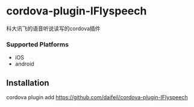 # cordova-plugin-IFlyspeech
科大讯飞的语音听说读写的cordova插件 
### Supported Platforms

- iOS
- android

## Installation

cordova plugin add https://github.com/daifeil/cordova-plugin-IFlyspeech
